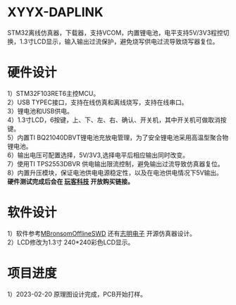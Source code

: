 # XYYX-DAPLINK
STM32离线仿真器，下载器，支持VCOM，内置锂电池，电平支持5V/3V3程控切换，1.3寸LCD显示，输入输出过流保护，避免烧写供电过流导致烧写器复位。
# 硬件设计
1）STM32F103RET6主控MCU。  
2）USB TYPEC接口，支持在线仿真和离线烧写，支持在线串口。  
3）锂电池和USB供电。  
4）1.3寸LCD，6按键，上、下、左、右、确认、开关机，其中开关机可做取消按键。  
5）内置TI BQ21040DBVT锂电池充放电管理，为了安全锂电池采用高温型聚合物锂电池。  
6）输出电压可配置选择，5V/3V3,选择电平后相应输出同时改变。  
7）使用TI TPS2553DBVR 供电输出限流控制，避免输出过流导致仿真器复位。  
8）内置升压模块，保证电池供电电源稳定性，以及在电池供电情况下5V输出。  
     **硬件测试完成后会在 [玩客科技](https://siasevan.taobao.com) 开放购买链接。**
# 软件设计
1）软件参考[MBronsomOfflineSWD](https://github.com/MBronsom/OfflineSWD.git) 还有[志明电子](https://item.taobao.com/item.htm?spm=a1z09.2.0.0.64bc2e8dq3TpiC&id=560296602843&_u=kaos6gq014c) 开源仿真器设计。  
2）LCD修改为1.3寸 240*240彩色LCD显示。 

# 项目进度
  1）2023-02-20 原理图设计完成，PCB开始打样。     



